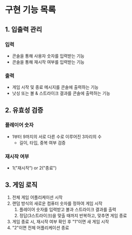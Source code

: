 # 구현 기능 목록

## 1. 입출력 관리

### 입력

* 콘솔을 통해 사용자 숫자를 입력받는 기능
* 콘솔을 통해 재시작 여부를 입력받는 기능

### 출력

* 게임 시작 및 종료 메시지를 콘솔에 출력하는 기능
* 낫싱 또는 볼 & 스트라이크 결과를 콘솔에 출력하는 기능

## 2. 유효성 검증

### 플레이어 숫자

* 1부터 9까지의 서로 다른 수로 이루어진 3자리의 수
    * 길이, 타입, 중복 여부 검증

### 재시작 여부

* 1("재시작") or 2("종료")

## 3. 게임 로직

1) 전체 게임 어플리케이션 시작
2) 랜덤 방식의 새로운 컴퓨터 숫자를 정하여 게임 시작
    1) 플레이어 숫자를 입력받고 볼과 스트라이크 결과를 출력
    2) 정답(3스트라이크)을 맞출 때까지 반복하고, 맞추면 게임 종료
3) 게임 종료 시, 재시작 여부 확인 후 "1"이면 새 게임 시작
4) "2"이면 전체 어플리케이션 종료

